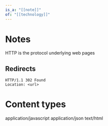 ```yaml
---
is_a: "[[note]]"
of: "[[technology]]"
---
```

# Notes
HTTP is the protocol underlying web pages

## Redirects
```
HTTP/1.1 302 Found
Location: <url>
```

# Content types
application/javascript
application/json
text/html
